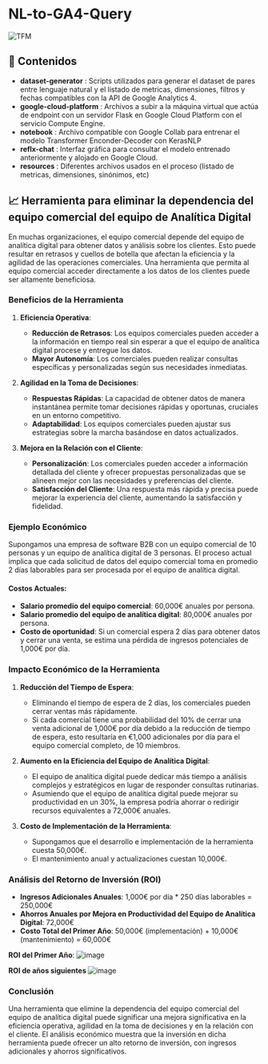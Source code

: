 # NL-to-GA4-Query

![TFM](https://github.com/user-attachments/assets/8d17ff97-fed0-433c-bfcf-05085900bff7)

## 📁 Contenidos
- **dataset-generator** : Scripts utilizados para generar el dataset de pares entre lenguaje natural y el listado de metricas, dimensiones, filtros y fechas compatibles con la API de Google Analytics 4.
- **google-cloud-platform** : Archivos a subir a la máquina virtual que actúa de endpoint con un servidor Flask en Google Cloud Platform con el servicio Compute Engine.
- **notebook** : Archivo compatible con Google Collab para entrenar el modelo Transformer Enconder-Decoder con KerasNLP
- **reflx-chat** : Interfaz gráfica para consultar el modelo entrenado anteriormente y alojado en Google Cloud.
- **resources** : Diferentes archivos usados en el proceso (listado de metricas, dimensiones, sinónimos, etc)

## 📈 Herramienta para eliminar la dependencia del equipo comercial del equipo de Analítica Digital

En muchas organizaciones, el equipo comercial depende del equipo de analítica digital para obtener datos y análisis sobre los clientes. Esto puede resultar en retrasos y cuellos de botella que afectan la eficiencia y la agilidad de las operaciones comerciales. Una herramienta que permita al equipo comercial acceder directamente a los datos de los clientes puede ser altamente beneficiosa.

### Beneficios de la Herramienta

1. **Eficiencia Operativa**:
    - **Reducción de Retrasos**: Los equipos comerciales pueden acceder a la información en tiempo real sin esperar a que el equipo de analítica digital procese y entregue los datos.
    - **Mayor Autonomía**: Los comerciales pueden realizar consultas específicas y personalizadas según sus necesidades inmediatas.

2. **Agilidad en la Toma de Decisiones**:
    - **Respuestas Rápidas**: La capacidad de obtener datos de manera instantánea permite tomar decisiones rápidas y oportunas, cruciales en un entorno competitivo.
    - **Adaptabilidad**: Los equipos comerciales pueden ajustar sus estrategias sobre la marcha basándose en datos actualizados.

3. **Mejora en la Relación con el Cliente**:
    - **Personalización**: Los comerciales pueden acceder a información detallada del cliente y ofrecer propuestas personalizadas que se alineen mejor con las necesidades y preferencias del cliente.
    - **Satisfacción del Cliente**: Una respuesta más rápida y precisa puede mejorar la experiencia del cliente, aumentando la satisfacción y fidelidad.

### Ejemplo Económico

Supongamos una empresa de software B2B con un equipo comercial de 10 personas y un equipo de analítica digital de 3 personas. El proceso actual implica que cada solicitud de datos del equipo comercial toma en promedio 2 días laborables para ser procesada por el equipo de analítica digital. 

#### Costos Actuales:
- **Salario promedio del equipo comercial**: 60,000€ anuales por persona.
- **Salario promedio del equipo de analítica digital**: 80,000€ anuales por persona.
- **Costo de oportunidad**: Si un comercial espera 2 días para obtener datos y cerrar una venta, se estima una pérdida de ingresos potenciales de 1,000€ por día.

### Impacto Económico de la Herramienta

1. **Reducción del Tiempo de Espera**:
    - Eliminando el tiempo de espera de 2 días, los comerciales pueden cerrar ventas más rápidamente.
    - Si cada comercial tiene una probabilidad del 10% de cerrar una venta adicional de 1,000€ por día debido a la reducción de tiempo de espera, esto resultaría en €1,000 adicionales por día para el equipo comercial completo, de 10 miembros.

2. **Aumento en la Eficiencia del Equipo de Analítica Digital**:
    - El equipo de analítica digital puede dedicar más tiempo a análisis complejos y estratégicos en lugar de responder consultas rutinarias.
    - Asumiendo que el equipo de analítica digital puede mejorar su productividad en un 30%, la empresa podría ahorrar o redirigir recursos equivalentes a 72,000€ anuales.

3. **Costo de Implementación de la Herramienta**:
    - Supongamos que el desarrollo e implementación de la herramienta cuesta 50,000€.
    - El mantenimiento anual y actualizaciones cuestan 10,000€.

### Análisis del Retorno de Inversión (ROI)

- **Ingresos Adicionales Anuales**: 1,000€ por día * 250 días laborables = 250,000€
- **Ahorros Anuales por Mejora en Productividad del Equipo de Analítica Digital**: 72,000€
- **Costo Total del Primer Año**: 50,000€ (implementación) + 10,000€ (mantenimiento) = 60,000€

**ROI del Primer Año**:
![image](https://github.com/user-attachments/assets/f2d53386-c7d8-436a-a7d9-e97695b415ab)

**ROI de años siguientes**
![image](https://github.com/user-attachments/assets/7dcc5ab7-454a-484f-a6dd-a685f70868e8)


### Conclusión

Una herramienta que elimine la dependencia del equipo comercial del equipo de analítica digital puede significar una mejora significativa en la eficiencia operativa, agilidad en la toma de decisiones y en la relación con el cliente. El análisis económico muestra que la inversión en dicha herramienta puede ofrecer un alto retorno de inversión, con ingresos adicionales y ahorros significativos.

